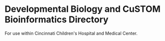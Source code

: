 # Developmental Biology and CuSTOM Bioinformatics Directory

For use within Cincinnati Children's Hospital and Medical Center.
